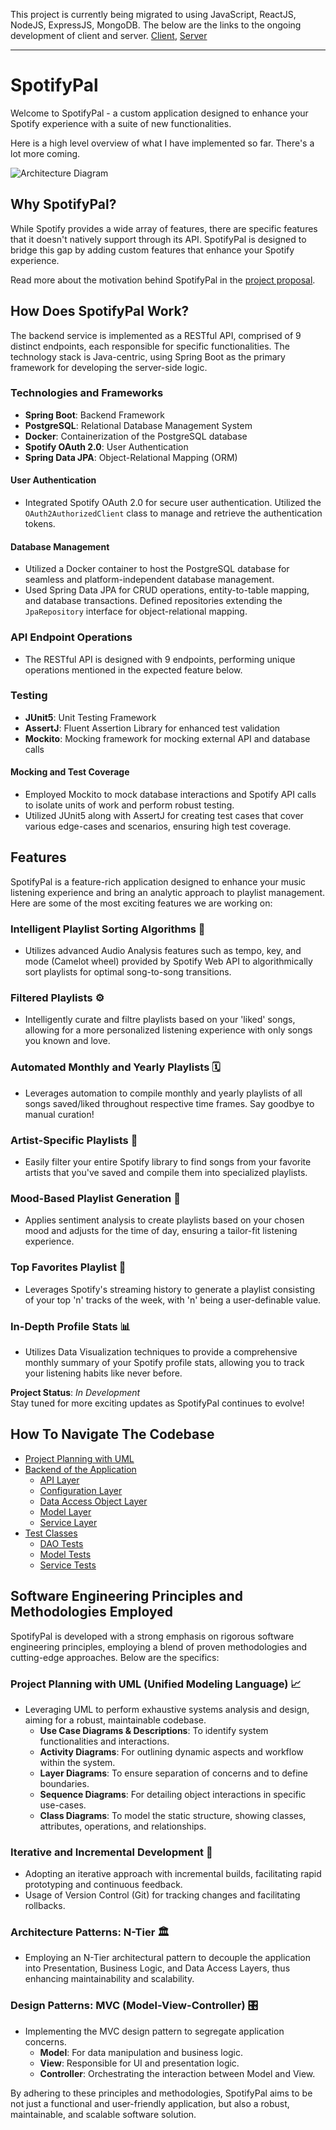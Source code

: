 This project is currently being migrated to using JavaScript, ReactJS, NodeJS, ExpressJS, MongoDB. The below are the links to the ongoing development of client and server.
[Client](https://github.com/ShevinuM/SpotifyPal-Client),
[Server](https://github.com/ShevinuM/SpotifyPal-Server)

-----------------------------------------------------------------------

# SpotifyPal

Welcome to SpotifyPal - a custom application designed to enhance your Spotify experience with a suite of new functionalities.

Here is a high level overview of what I have implemented so far. There's a lot more coming.

![Architecture Diagram](UML/Architecture%20Diagram/Architecture_Diagram.drawio.svg)


## Why SpotifyPal?

While Spotify provides a wide array of features, there are specific features that it doesn't natively support through its API. SpotifyPal is designed to bridge this gap by adding custom features that enhance your Spotify experience.

Read more about the motivation behind SpotifyPal in the [project proposal](https://github.com/ShevinuM/SpotifyPal/blob/main/UML/Project%20Proposal/Project-Proposal.md).

## How Does SpotifyPal Work?

The backend service is implemented as a RESTful API, comprised of 9 distinct endpoints, each responsible for specific functionalities. The technology stack is Java-centric, using Spring Boot as the primary framework for developing the server-side logic.

### Technologies and Frameworks

- **Spring Boot**: Backend Framework
- **PostgreSQL**: Relational Database Management System
- **Docker**: Containerization of the PostgreSQL database
- **Spotify OAuth 2.0**: User Authentication
- **Spring Data JPA**: Object-Relational Mapping (ORM)

#### User Authentication

- Integrated Spotify OAuth 2.0 for secure user authentication. Utilized the `OAuth2AuthorizedClient` class to manage and retrieve the authentication tokens.

#### Database Management

- Utilized a Docker container to host the PostgreSQL database for seamless and platform-independent database management.
- Used Spring Data JPA for CRUD operations, entity-to-table mapping, and database transactions. Defined repositories extending the `JpaRepository` interface for object-relational mapping.

### API Endpoint Operations

- The RESTful API is designed with 9 endpoints, performing unique operations mentioned in the expected feature below.

### Testing

- **JUnit5**: Unit Testing Framework
- **AssertJ**: Fluent Assertion Library for enhanced test validation
- **Mockito**: Mocking framework for mocking external API and database calls

#### Mocking and Test Coverage

- Employed Mockito to mock database interactions and Spotify API calls to isolate units of work and perform robust testing.
- Utilized JUnit5 along with AssertJ for creating test cases that cover various edge-cases and scenarios, ensuring high test coverage.


## Features

SpotifyPal is a feature-rich application designed to enhance your music listening experience and bring an analytic approach to playlist management. Here are some of the most exciting features we are working on:

### Intelligent Playlist Sorting Algorithms 🎵
- Utilizes advanced Audio Analysis features such as tempo, key, and mode (Camelot wheel) provided by Spotify Web API to algorithmically sort playlists for optimal song-to-song transitions. 

### Filtered Playlists ⚙️
- Intelligently curate and filtre playlists based on your 'liked' songs, allowing for a more personalized listening experience with only songs you known and love.

### Automated Monthly and Yearly Playlists 🗓️
- Leverages automation to compile monthly and yearly playlists of all songs saved/liked throughout respective time frames. Say goodbye to manual curation!

### Artist-Specific Playlists 🎤
- Easily filter your entire Spotify library to find songs from your favorite artists that you've saved and compile them into specialized playlists.

### Mood-Based Playlist Generation 🌈
- Applies sentiment analysis to create playlists based on your chosen mood and adjusts for the time of day, ensuring a tailor-fit listening experience.

### Top Favorites Playlist 🌟
- Leverages Spotify's streaming history to generate a playlist consisting of your top 'n' tracks of the week, with 'n' being a user-definable value.

### In-Depth Profile Stats 📊
- Utilizes Data Visualization techniques to provide a comprehensive monthly summary of your Spotify profile stats, allowing you to track your listening habits like never before.

**Project Status**: _In Development_  
Stay tuned for more exciting updates as SpotifyPal continues to evolve!

## How To Navigate The Codebase
- [Project Planning with UML](UML)
- [Backend of the Application](spotifypal/src/main/java/com/shevinum)
    - [API Layer](spotifypal/src/main/java/com/shevinum/api)
    - [Configuration Layer](spotifypal/src/main/java/com/shevinum/config)
    - [Data Access Object Layer](spotifypal/src/main/java/com/shevinum/dao)
    - [Model Layer](spotifypal/src/main/java/com/shevinum/model)
    - [Service Layer](spotifypal/src/main/java/com/shevinum/service)
- [Test Classes](spotifypal/src/test/java/com/shevinum)
    - [DAO Tests](spotifypal/src/test/java/com/shevinum/dao)
    - [Model Tests](spotifypal/src/test/java/com/shevinum/model)
    - [Service Tests](spotifypal/src/test/java/com/shevinum/service)


## Software Engineering Principles and Methodologies Employed

SpotifyPal is developed with a strong emphasis on rigorous software engineering principles, employing a blend of proven methodologies and cutting-edge approaches. Below are the specifics:

### Project Planning with UML (Unified Modeling Language) 📈
- Leveraging UML to perform exhaustive systems analysis and design, aiming for a robust, maintainable codebase.
  - **Use Case Diagrams & Descriptions**: To identify system functionalities and interactions.
  - **Activity Diagrams**: For outlining dynamic aspects and workflow within the system.
  - **Layer Diagrams**: To ensure separation of concerns and to define boundaries.
  - **Sequence Diagrams**: For detailing object interactions in specific use-cases.
  - **Class Diagrams**: To model the static structure, showing classes, attributes, operations, and relationships.

### Iterative and Incremental Development 🔄
- Adopting an iterative approach with incremental builds, facilitating rapid prototyping and continuous feedback.
- Usage of Version Control (Git) for tracking changes and facilitating rollbacks.

### Architecture Patterns: N-Tier 🏛️
- Employing an N-Tier architectural pattern to decouple the application into Presentation, Business Logic, and Data Access Layers, thus enhancing maintainability and scalability.

### Design Patterns: MVC (Model-View-Controller) 🎛️
- Implementing the MVC design pattern to segregate application concerns.
  - **Model**: For data manipulation and business logic.
  - **View**: Responsible for UI and presentation logic.
  - **Controller**: Orchestrating the interaction between Model and View.

By adhering to these principles and methodologies, SpotifyPal aims to be not just a functional and user-friendly application, but also a robust, maintainable, and scalable software solution.

 
